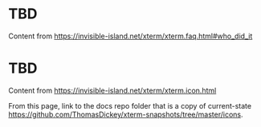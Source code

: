 # TBD

Content from https://invisible-island.net/xterm/xterm.faq.html#who_did_it

# TBD

Content from https://invisible-island.net/xterm/xterm.icon.html

From this page, link to the docs repo folder that is a copy of current-state
https://github.com/ThomasDickey/xterm-snapshots/tree/master/icons.

